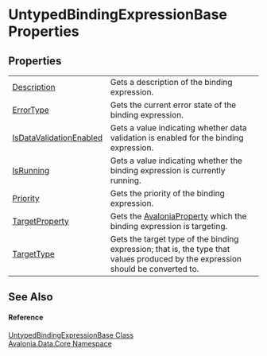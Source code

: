 # UntypedBindingExpressionBase Properties




## Properties
<table>
<tr>
<td><a href="P_Avalonia_Data_Core_UntypedBindingExpressionBase_Description">Description</a></td>
<td>Gets a description of the binding expression.</td>
</tr>
<tr>
<td><a href="P_Avalonia_Data_Core_UntypedBindingExpressionBase_ErrorType">ErrorType</a></td>
<td>Gets the current error state of the binding expression.</td>
</tr>
<tr>
<td><a href="P_Avalonia_Data_Core_UntypedBindingExpressionBase_IsDataValidationEnabled">IsDataValidationEnabled</a></td>
<td>Gets a value indicating whether data validation is enabled for the binding expression.</td>
</tr>
<tr>
<td><a href="P_Avalonia_Data_Core_UntypedBindingExpressionBase_IsRunning">IsRunning</a></td>
<td>Gets a value indicating whether the binding expression is currently running.</td>
</tr>
<tr>
<td><a href="P_Avalonia_Data_Core_UntypedBindingExpressionBase_Priority">Priority</a></td>
<td>Gets the priority of the binding expression.</td>
</tr>
<tr>
<td><a href="P_Avalonia_Data_Core_UntypedBindingExpressionBase_TargetProperty">TargetProperty</a></td>
<td>Gets the <a href="T_Avalonia_AvaloniaProperty">AvaloniaProperty</a> which the binding expression is targeting.</td>
</tr>
<tr>
<td><a href="P_Avalonia_Data_Core_UntypedBindingExpressionBase_TargetType">TargetType</a></td>
<td>Gets the target type of the binding expression; that is, the type that values produced by the expression should be converted to.</td>
</tr>
</table>

## See Also


#### Reference
<a href="T_Avalonia_Data_Core_UntypedBindingExpressionBase">UntypedBindingExpressionBase Class</a>  
<a href="N_Avalonia_Data_Core">Avalonia.Data.Core Namespace</a>  
